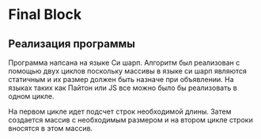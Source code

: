 # Final Block

## Реализация программы

Программа напсана на языке  Си шарп. Алгоритм был реализован с помощью двух циклов
поскольку массивы в языке си шарп являются статичным и их размер должен быть назначе
при объявлении. На языках таких как Пайтон или JS все можно было бы реализовать в одном цикле.

На первом цикле идет подсчет строк необходимой длины.
Затем создается массив с необходимым размером и на втором 
цикле строки вносятся в этом массив.
